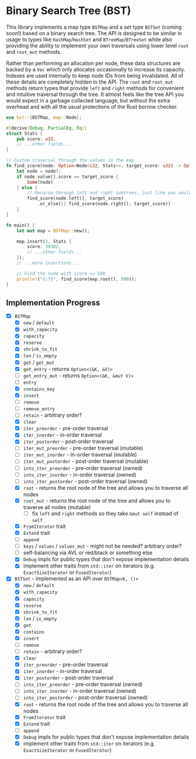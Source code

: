 # Binary Search Tree (BST)

This library implements a map type `BSTMap` and a set type `BSTSet` (coming soon!) based on a binary
search tree. The API is designed to be similar in usage to types like `HashMap`/`HashSet` and
`BTreeMap`/`BTreeSet` while also providing the ability to implement your own traversals using lower
level `root` and `root_mut` methods.

Rather than performing an allocation per node, these data structures are backed by a `Vec` which
only allocates occasionally to increase its capacity. Indexes are used internally to keep node IDs
from being invalidated. All of these details are completely hidden in the API. The `root` and
`root_mut` methods return types that provide `left` and `right` methods for convenient and intuitive
traversal through the tree. It almost feels like the tree API you would expect in a garbage
collected language, but without the extra overhead and with all the usual protections of the Rust
borrow checker.

```rust
use bst::{BSTMap, map::Node};

#[derive(Debug, PartialEq, Eq)]
struct Stats {
    pub score: u32,
    // ...other fields...
}

// Custom traversal through the values in the map
fn find_score(node: Option<Node<i32, Stats>>, target_score: u32) -> Option<Node<i32, Stats>> {
    let node = node?;
    if node.value().score == target_score {
        Some(node)
    } else {
        // Recurse through left and right subtrees, just like you would in a GC'd language!
        find_score(node.left(), target_score)
            .or_else(|| find_score(node.right(), target_score))
    }
}

fn main() {
    let mut map = BSTMap::new();

    map.insert(1, Stats {
        score: 39382,
        // ...other fields...
    });
    // ...more insertions...

    // Find the node with score == 500
    println!("{:?}", find_score(map.root(), 500));
}
```

## Implementation Progress

- [x] `BSTMap`
    - [x] `new` / `default`
    - [x] `with_capacity`
    - [x] `capacity`
    - [x] `reserve`
    - [x] `shrink_to_fit`
    - [x] `len` / `is_empty`
    - [x] `get` / `get_mut`
    - [x] `get_entry` - returns `Option<(&K, &V)>`
    - [ ] `get_entry_mut` - returns `Option<(&K, &mut V)>`
    - [ ] `entry`
    - [x] `contains_key`
    - [x] `insert`
    - [ ] `remove`
    - [ ] `remove_entry`
    - [ ] `retain` - arbitrary order?
    - [x] `clear`
    - [x] `iter_preorder` - pre-order traversal
    - [x] `iter_inorder` - in-order traversal
    - [x] `iter_postorder` - post-order traversal
    - [ ] `iter_mut_preorder` - pre-order traversal (mutable)
    - [ ] `iter_mut_inorder` - in-order traversal (mutable)
    - [ ] `iter_mut_postorder` - post-order traversal (mutable)
    - [ ] `into_iter_preorder` - pre-order traversal (owned)
    - [ ] `into_iter_inorder` - in-order traversal (owned)
    - [ ] `into_iter_postorder` - post-order traversal (owned)
    - [x] `root` - returns the root node of the tree and allows you to traverse all nodes
    - [x] `root_mut` - returns the root node of the tree and allows you to traverse all nodes (mutable)
        - [ ] fix `left` and `right` methods so they take `&mut self` instead of `self`
    - [x] `FromIterator` trait
    - [x] `Extend` trait
    - [ ] `append`
    - [ ] `keys` / `values` / `values_mut` - might not be needed? arbitrary order?
    - [ ] self-balancing via AVL or red/black or something else
    - [x] `Debug` impls for public types that don't expose implementation details
    - [x] implement other traits from `std::iter` on iterators (e.g. `ExactSizeIterator` or `FusedIterator`)
- [x] `BSTSet` - implemented as an API over `BSTMap<K, ()>`
    - [x] `new` / `default`
    - [x] `with_capacity`
    - [x] `capacity`
    - [x] `reserve`
    - [x] `shrink_to_fit`
    - [x] `len` / `is_empty`
    - [x] `get`
    - [x] `contains`
    - [x] `insert`
    - [ ] `remove`
    - [ ] `retain` - arbitrary order?
    - [x] `clear`
    - [x] `iter_preorder` - pre-order traversal
    - [x] `iter_inorder` - in-order traversal
    - [x] `iter_postorder` - post-order traversal
    - [ ] `into_iter_preorder` - pre-order traversal (owned)
    - [ ] `into_iter_inorder` - in-order traversal (owned)
    - [ ] `into_iter_postorder` - post-order traversal (owned)
    - [x] `root` - returns the root node of the tree and allows you to traverse all nodes
    - [x] `FromIterator` trait
    - [x] `Extend` trait
    - [ ] `append`
    - [x] `Debug` impls for public types that don't expose implementation details
    - [x] implement other traits from `std::iter` on iterators (e.g. `ExactSizeIterator` or `FusedIterator`)
